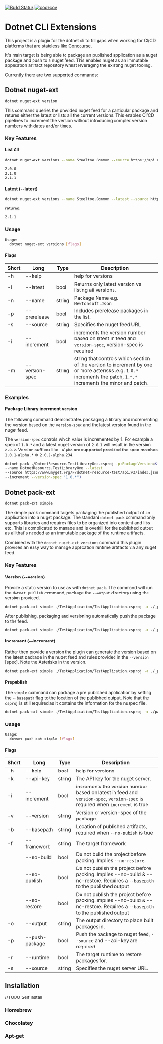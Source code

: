 [![Build Status](https://travis-ci.org/miclip/dotnet-extensions.svg?branch=master)](https://travis-ci.org/miclip/dotnet-extensions) [![codecov](https://codecov.io/gh/miclip/dotnet-extensions/branch/master/graph/badge.svg)](https://codecov.io/gh/miclip/dotnet-extensions)

# Dotnet CLI Extensions

This project is a plugin for the dotnet cli to fill gaps when working for CI/CD platforms that are stateless like [Concourse](https://concourse-ci.org/).

It's main target is being able to package an published application as a nuget package and push to a nuget feed. This enables nuget as an immutable application artifact repository whilst leveraging the existing nuget tooling.

Currently there are two supported commands:

## Dotnet nuget-ext

`dotnet nuget-ext version`

This command queries the provided nuget feed for a particular package and returns either the latest or lists all the current versions. This enables CI/CD pipelines to increment the version without introducing complex version numbers with dates and/or times.

### Key Features

#### List All

```sh
dotnet nuget-ext versions --name Steeltoe.Common --source https://api.nuget.org/v3/index.json
```

```sh
2.0.0
2.1.0
2.1.1
```

#### Latest (--latest)

``` sh
dotnet nuget-ext versions --name Steeltoe.Common --latest --source https://api.nuget.org/v3/index.json
```

returns:

``` sh
2.1.1
```

### Usage

``` sh
Usage:
  dotnet nuget-ext versions [flags]
```

#### Flags

| Short | Long  |  Type |  Description|
|---|---|---|---|
| -h | --help |   | help for versions |
| -l | --latest | bool | Returns only latest version vs listing all versions.|
| -n | --name |  string |  Package Name e.g. `Newtonsoft.Json` |
| -p | --prerelease | bool |  Includes prerelease packages in the list. |
| -s | --source | string |  Specifies the nuget feed URL |
| -i | --increment | bool |  increments the version number based on latest in feed and `version-spec`, version-spec is required |
| -m | --version-spec | string | string that controls which section of the version to increment by one or more asterisks .e.g. `1.0.*` increments the patch, `1.*.*` increments the minor and patch. |

### Examples

#### Package Library increment version

The following command demonstrates packaging a library and incrementing the version based on the `version-spec` and the latest version found in the nuget feed.

The `version-spec` controls which value is incremented by 1. For example a spec of `1.0.*` and a latest nuget version of `2.0.1` will result in the version `2.0.2`. Version suffixes like `-alpha` are supported provided the spec matches `1.0.1-alpha.*` => `2.0.2-alpha.234`.

~~~ sh
dotnet pack ./DotnetResource.TestLibraryOne.csproj -p:PackageVersion=$(dotnet nuget-ext versions 
--name DotnetResource.TestLibraryOne --latest 
--source https://www.myget.org/F/dotnet-resource-test/api/v3/index.json 
--increment --version-spec "1.0.*")
~~~

## Dotnet pack-ext

`dotnet pack-ext simple`

The simple pack command targets packaging the published output of an application into a nuget package. The standard `dotnet pack` command only supports libraries and requires files to be organized into content and libs etc. This is complicated to manage and is overkill for the published output as all that's needed as an immutable package of the runtime artifacts.

Combined with the `dotnet nuget-ext versions` command this plugin provides an easy way to manage application runtime artifacts via any nuget feed.

### Key Features

#### Version (--version)

Provide a static version to use as with `dotnet pack`. The command will run the `dotnet publish` command, package the `--output` directory using the version provided.

~~~ sh
dotnet pack-ext simple ./TestApplication/TestApplication.csproj -o ./_publish --version 1.0.1 -r ubuntu.14.04-x64 -f netcoreapp2.1
~~~

After publishing, packaging and versioning automatically push the package to the feed.

~~~ sh
dotnet pack-ext simple ./TestApplication/TestApplication.csproj -o ./_publish --version 1.0.1 -r ubuntu.14.04-x64 -f netcoreapp2.1 --push-package --source https://www.nuget.org/myfeed/api/v3/index.json -k [APIKEY]
~~~

#### Increment (--increment)

Rather then provide a version the plugin can generate the version based on the latest package in the nuget feed and rules provided in the `--version` [spec]. Note the Asterisks in the version.

~~~ sh
dotnet pack-ext simple ./TestApplication/TestApplication.csproj -o ./_publish --version 1.0.* -r ubuntu.14.04-x64 -f netcoreapp2.1 --push-package --source https://www.nuget.org/myfeed/api/v3/index.json -k [APIKEY] --increment
~~~

#### Prepublish

The `simple` command can package a pre published application by setting the `--basepath` flag to the location of the published output. Note that the `csproj` is still required as it contains the information for the nuspec file.

~~~ sh
dotnet pack-ext simple ./TestApplication/TestApplication.csproj -o ./packages --version 1.0.* -r ubuntu.14.04-x64 -f netcoreapp2.1 --push-package --source https://www.nuget.org/myfeed/api/v3/index.json -k [APIKEY] --increment --basepath ./_publish
~~~

### Usage

``` sh
Usage:
  dotnet pack-ext simple [flags]
```

#### Flags

| Short | Long  |  Type |  Description|
|---|---|---|---|
| -h | --help |  bool | help for versions |
| -k | --api-key | string | The API key for the nuget server.|
| -i | --increment | bool |  increments the version number based on latest in feed and `version-spec`, `version-spec` is required when `increment` is true|
| -v | --version | string |  Version or version-spec of the package |
| -b | --basepath | string | Location of published artifacts, required when `--no-pubish` is true |
| -f | --framework | string | The target framework |
| | --no-build | bool | Do not build the project before packing. Implies `--no-restore`. |
| | --no-publish | bool | Do not publish the project before packing. Implies --no-build & --no-restore. Requires a `--basepath` to the published output |
| | --no-restore | bool | Do not publish the project before packing. Implies --no-build & --no-restore. Requires a `--basepath` to the published output |
| -o | --output | string | The output directory to place built packages in. |
| -p | --push-package | bool | Push the package to nuget feed, `--source` and --api-key are required. |
| -r | --runtime | bool | The target runtime to restore packages for. |
| -s | --source | string | Specifies the nuget server URL. |

## Installation

//TODO Self install

### Homebrew

### Chocolatey

### Apt-get